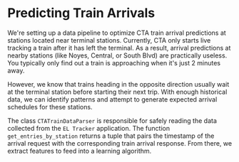 # Predicting Train Arrivals

We're setting up a data pipeline to optimize CTA train arrival predictions at stations located near terminal stations. Currently, CTA only starts live tracking a train after it has left the terminal. As a result, arrival predictions at nearby stations (like Noyes, Central, or South Blvd) are practically useless. You typically only find out a train is approaching when it's just 2 minutes away.

However, we know that trains heading in the opposite direction usually wait at the terminal station before starting their next trip. With enough historical data, we can identify patterns and attempt to generate expected arrival schedules for these stations.

The class `CTATrainDataParser` is responsible for safely reading the data collected from the `EL Tracker` application. The function `get_entries_by_station` returns a tuple that pairs the timestamp of the arrival request with the corresponding train arrival response. From there, we extract features to feed into a learning algorithm.